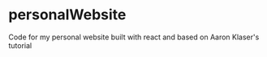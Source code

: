 # personalWebsite
Code for my personal website built with react and based on Aaron Klaser's tutorial
